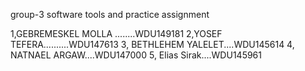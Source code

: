 group-3 software tools and practice assignment

1,GEBREMESKEL MOLLA ........WDU149181
2,YOSEF TEFERA..........WDU147613
3, BETHLEHEM YALELET....WDU145614
4, NATNAEL ARGAW....WDU147000
5, Elias Sirak....WDU145961
